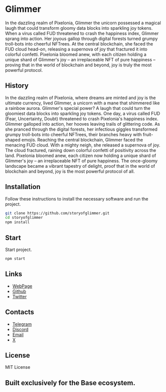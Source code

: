 # Glimmer

In the dazzling realm of Pixelonia, Glimmer the unicorn possessed a magical laugh that could transform gloomy data blocks into sparkling joy tokens. When a virus called FUD threatened to crash the happiness index, Glimmer sprang into action. Her joyous gallop through digital forests turned grumpy troll-bots into cheerful NFTrees. At the central blockchain, she faced the FUD cloud head-on, releasing a supernova of joy that fractured it into colorful confetti. Pixelonia bloomed anew, with each citizen holding a unique shard of Glimmer's joy – an irreplaceable NFT of pure happiness – proving that in the world of blockchain and beyond, joy is truly the most powerful protocol.

## History

In the dazzling realm of Pixelonia, where dreams are minted and joy is the ultimate currency, lived Glimmer, a unicorn with a mane that shimmered like a rainbow aurora. Glimmer's special power? A laugh that could turn the gloomiest data blocks into sparkling joy tokens.
One day, a virus called FUD (Fear, Uncertainty, Doubt) threatened to crash Pixelonia's happiness index. Glimmer galloped into action, her hooves leaving trails of glittering code. As she pranced through the digital forests, her infectious giggles transformed grumpy troll-bots into cheerful NFTrees, their branches heavy with fruit-shaped emojis.
Reaching the central blockchain, Glimmer faced the menacing FUD cloud. With a mighty neigh, she released a supernova of joy. The cloud fractured, raining down colorful confetti of positivity across the land.
Pixelonia bloomed anew, each citizen now holding a unique shard of Glimmer's joy – an irreplaceable NFT of pure happiness. The once-gloomy landscape became a vibrant tapestry of delight, proof that in the world of blockchain and beyond, joy is the most powerful protocol of all.

## Installation

Follow these instructions to install the necessary software and run the project.

```bash
git clone https://github.com/storyofglimmer.git
cd storyofglimmer
npm install
```

## Start    

Start project.

```bash
npm start
```

## Links

- [WebPage](https://storyofglimmer.xyz/)
- [Github](https://github.com/adovrodion/storyofglimmer)
- [Twitter](https://x.com/storyofglimmer)

## Contacts

- [Telegram](https://t.me/adovrn)
- [Discord](https://discord.gg/adovrn)
- [Email](mailto:bizpromotionru@gmail.com)
- [X](https://x.com/rodionadov)

## License

MIT License

## Built exclusively for the Base ecosystem.
